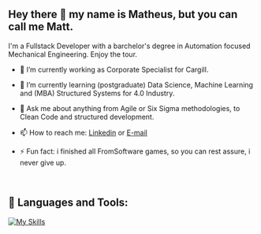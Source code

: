 ## Hey there 👋 my name is Matheus, but you can call me Matt.
I'm a Fullstack Developer with a barchelor's degree in Automation focused Mechanical Engineering.
Enjoy the tour.

- 🔭 I’m currently working as Corporate Specialist for Cargill.
- 🌱 I’m currently learning (postgraduate) Data Science, Machine Learning and (MBA) Structured Systems for 4.0 Industry.

- 💬 Ask me about anything from Agile or Six Sigma methodologies, to Clean Code and structured development. 
- 📫 How to reach me: [Linkedin](https://www.linkedin.com/in/matheus-reis-martins-5694011a2/) or [E-mail](mailto:math.kings.m@gmail.com)
- ⚡ Fun fact: i finished all FromSoftware games, so you can rest assure, i never give up.

<br>

## 🚀 **Languages and Tools:** 
[![My Skills](https://skillicons.dev/icons?i=java,spring,py,mysql,postgres,js,ts,angular,react,nodejs,html,css,bootstrap,tailwind,scss,arduino,autocad,pytorch,tensorflow,blender,postman)](#)

<br>
